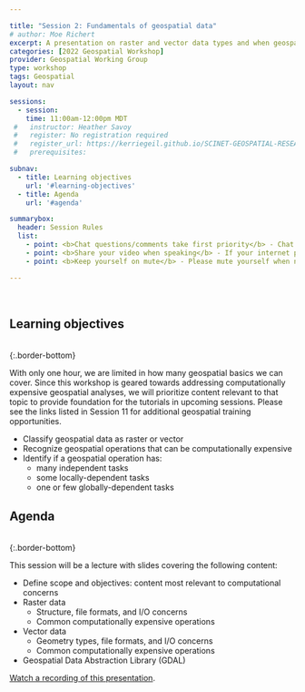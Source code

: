 ```yaml
---

title: "Session 2: Fundamentals of geospatial data"
# author: Moe Richert
excerpt: A presentation on raster and vector data types and when geospatial analyses become computationally expensive 
categories: [2022 Geospatial Workshop]  
provider: Geospatial Working Group
type: workshop
tags: Geospatial
layout: nav

sessions:
  - session: 
    time: 11:00am-12:00pm MDT
 #   instructor: Heather Savoy
 #   register: No registration required
 #   register_url: https://kerriegeil.github.io/SCINET-GEOSPATIAL-RESEARCH-WG/
 #   prerequisites:

subnav:
  - title: Learning objectives
    url: '#learning-objectives'
  - title: Agenda
    url: '#agenda'

summarybox:
  header: Session Rules
  list:
    - point: <b>Chat questions/comments take first priority</b> - Chat your question/comments either to everyone (preferred) or to the chat moderator (Ryan Lucas) privately to have your question/comment read out loud anonymously. We will answer chat questions first and call on people who have written in the chat before we take questions from raised hands.
    - point: <b>Share your video when speaking</b> - If your internet plan/connectivity allows, please share your video when speaking.
    - point: <b>Keep yourself on mute</b> - Please mute yourself when not speaking.

---
```


<br>

## Learning objectives
<br>
{:.border-bottom}

With only one hour, we are limited in how many geospatial basics we can cover. Since this workshop is geared towards addressing computationally expensive geospatial analyses, we will prioritize content relevant to that topic to provide foundation for the tutorials in upcoming sessions. Please see the links listed in Session 11 for additional geospatial training opportunities.

* Classify geospatial data as raster or vector
* Recognize geospatial operations that can be computationally expensive
* Identify if a geospatial operation has: 
  * many independent tasks  
  * some locally-dependent tasks
  * one or few globally-dependent tasks

## Agenda
<br>
{:.border-bottom}

This session will be a lecture with slides covering the following content:

* Define scope and objectives: content most relevant to computational concerns
* Raster data
  * Structure, file formats, and I/O concerns
  * Common computationally expensive operations
* Vector data
  * Geometry types, file formats, and I/O concerns
  * Common computationally expensive operations
* Geospatial Data Abstraction Library (GDAL)

[Watch a recording of this presentation](https://web.microsoftstream.com/video/125dba00-b307-4675-8575-c3fe0771d914). 


<br>

